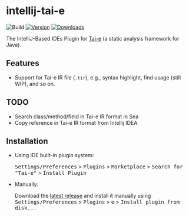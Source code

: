# intellij-tai-e

![Build](https://github.com/Tai-e/intellij-tai-e/workflows/Build/badge.svg)
[![Version](https://img.shields.io/jetbrains/plugin/v/21388-tai-e.svg)](https://plugins.jetbrains.com/plugin/21388-tai-e)
[![Downloads](https://img.shields.io/jetbrains/plugin/d/21388-tai-e.svg)](https://plugins.jetbrains.com/plugin/21388-tai-e)

<!-- Plugin description -->

The IntelliJ-Based IDEs Plugin for <a href="https://github.com/pascal-lab/Tai-e">Tai-e</a> (a static analysis framework for Java).

## Features

 * Support for Tai-e IR file (`.tir`), e.g., syntax highlight, find usage (still WIP), and so on.

## TODO

 * Search class/method/field in Tai-e IR format in Sea
 * Copy reference in Tai-e IR format from Intellij IDEA

<!-- Plugin description end -->

## Installation

* Using IDE built-in plugin system:
 
  <kbd>Settings/Preferences</kbd> > <kbd>Plugins</kbd> > <kbd>Marketplace</kbd> > <kbd>Search for "Tai-e"</kbd> > <kbd>Install Plugin</kbd>

* Manually:

  Download the [latest release](https://github.com/Tai-e/intellij-tai-e/releases/latest) and install it manually using
  <kbd>Settings/Preferences</kbd> > <kbd>Plugins</kbd> > <kbd>⚙️</kbd> > <kbd>Install plugin from disk...</kbd>
